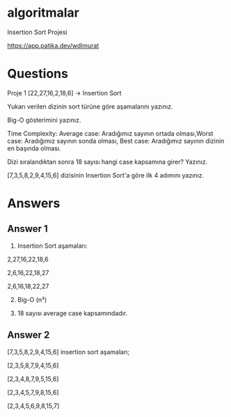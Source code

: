 # algoritmalar
Insertion Sort Projesi

https://app.patika.dev/wdlmurat

# Questions

Proje 1
[22,27,16,2,18,6] -> Insertion Sort

Yukarı verilen dizinin sort türüne göre aşamalarını yazınız.

Big-O gösterimini yazınız.

Time Complexity: Average case: Aradığımız sayının ortada olması,Worst case: Aradığımız sayının sonda olması, Best case: Aradığımız sayının dizinin en başında olması.

Dizi sıralandıktan sonra 18 sayısı hangi case kapsamına girer? Yazınız.


[7,3,5,8,2,9,4,15,6] dizisinin Insertion Sort'a göre ilk 4 adımını yazınız.

# Answers

## Answer 1

1. Insertion Sort aşamaları:

2,27,16,22,18,6

2,6,16,22,18,27

2,6,16,18,22,27

2. Big-O (n²)

3. 18 sayısı average case kapsamındadır.


## Answer 2

[7,3,5,8,2,9,4,15,6] insertion sort aşamaları;

[2,3,5,8,7,9,4,15,6]

[2,3,4,8,7,9,5,15,6]

[2,3,4,5,7,9,8,15,6]

[2,3,4,5,6,9,8,15,7]
